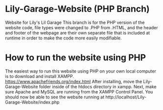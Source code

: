 # Lily-Garage-Website (PHP Branch)
Website for Lily's Lil Garage
This branch is for the PHP version of the website code, file types were changed to .PHP from .HTML, and the header and footer of the webpage are their own separate file that is included at runtime in order to make the code more easily modifiable.

# How to run the website using PHP
The easiest way to run this website using PHP on your own local computer is to download and install XAMPP.
https://www.apachefriends.org/index.html
After installing, move the Lily-Garage-Website folder inside of the htdocs directory in xampp.
Next, make sure Apache and MySQL are running from the XAMPP Control Panel.
You should now be able to see the website running at http://localhost/Lily-Garage-Website/index.php
